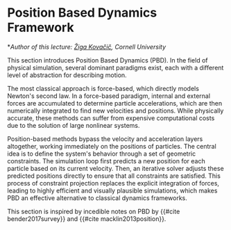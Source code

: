 # Position Based Dynamics Framework
**Author of this lecture: [Žiga Kovačič](https://zzigak.github.io), Cornell University*

This section introduces Position Based Dynamics (PBD). In the field of physical simulation, several dominant paradigms exist, each with a different level of abstraction for describing motion. 

The most classical approach is force-based, which directly models Newton's second law. In a force-based paradigm, internal and external forces are accumulated to determine particle accelerations, which are then numerically integrated to find new velocities and positions. While physically accurate, these methods can suffer from expensive computational costs due to the solution of large nonlinear systems. 

Position-based methods bypass the velocity and acceleration layers altogether, working immediately on the positions of particles. The central idea is to define the system's behavior through a set of geometric constraints. The simulation loop first predicts a new position for each particle based on its current velocity. Then, an iterative solver adjusts these predicted positions directly to ensure that all constraints are satisfied. This process of constraint projection replaces the explicit integration of forces, leading to highly efficient and visually plausible simulations, which makes PBD an effective alternative to classical dynamics frameworks.

This section is inspired by incedible notes on PBD by {{#cite bender2017survey}} and {{#cite macklin2013position}}.